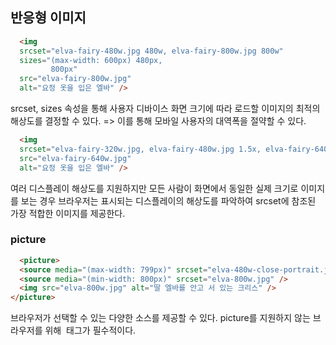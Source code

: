 ## 반응형 이미지
```html
  <img
  srcset="elva-fairy-480w.jpg 480w, elva-fairy-800w.jpg 800w"
  sizes="(max-width: 600px) 480px,
         800px"
  src="elva-fairy-800w.jpg"
  alt="요정 옷을 입은 엘바" />
```
srcset, sizes 속성을 통해 사용자 디바이스 화면 크기에 따라 로드할 이미지의 최적의 해상도를 결정할 수 있다.
=> 이를 통해 모바일 사용자의 대역폭을 절약할 수 있다.

```html
  <img
  srcset="elva-fairy-320w.jpg, elva-fairy-480w.jpg 1.5x, elva-fairy-640w.jpg 2x"
  src="elva-fairy-640w.jpg"
  alt="요정 옷을 입은 엘바" />
```
여러 디스플레이 해상도를 지원하지만 모든 사람이 화면에서 동일한 실제 크기로 이미지를 보는 경우
브라우저는 표시되는 디스플레이의 해상도를 파악하여 srcset에 참조된 가장 적합한 이미지를 제공한다.

### picture
```html
  <picture>
  <source media="(max-width: 799px)" srcset="elva-480w-close-portrait.jpg" />
  <source media="(min-width: 800px)" srcset="elva-800w.jpg" />
  <img src="elva-800w.jpg" alt="딸 엘바를 안고 서 있는 크리스" />
</picture>
```
브라우저가 선택할 수 있는 다양한 소스를 제공할 수 있다.
picture를 지원하지 않는 브라우저를 위해 <img> 태그가 필수적이다.
